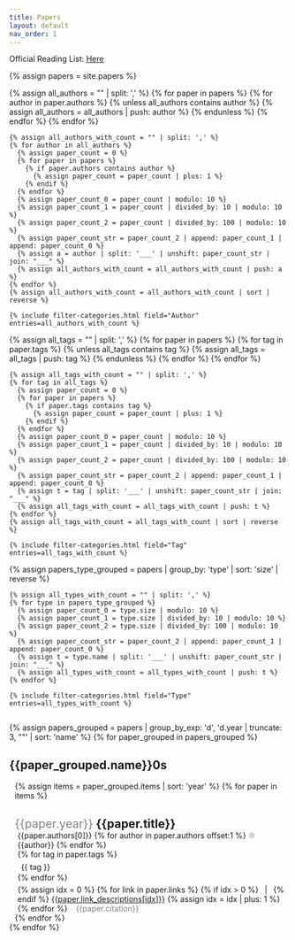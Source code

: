 ```yaml
---
title: Papers
layout: default
nav_order: 1
---
```

<style>
.title {
  margin-bottom: 0px !important;
}

.title-year {
  color: grey;
  font-weight: normal;
}

.tag {
  /* font-size: 12px; */
  /* color: white; */
  /* background-color: #007bff; */
  padding: 0.1rem 0.4rem;
  /* margin-left: 0.2rem; */
  margin-top: 0.3rem;
  margin-right: 0.4rem;
  border-radius: 0.2rem;
}

.paper-detail {
  margin-left: 5px;
}

.paper-entry-content {
  margin-top: 5px;
}

.paper-entry-citation {
  color: grey;
}

.decade-papers {
  margin-left: 10px;
}

.counter {
  color: grey;
}

.hidden-paper {
  display: none;
}

.shown-paper {
  display: block;
}

.category-container {
  height: 300px;
  overflow-y: auto;
  -ms-overflow-style: none;
  scrollbar-width: none;
}

.category-container::-webkit-scrollbar {
  width: 0 !important;
}

.filter-pannel {
  display: flex;
  flex-direction: row;
  justify-content: space-between;
  flex-wrap: wrap;
}

.category-entry {
  padding-right: 20px;
  cursor: pointer;
  overflow-x: hidden;
  white-space: nowrap;
}

.category-entry:hover {
  text-decoration: underline;
}

.category-entry:active {
  text-decoration: underline;
  text-underline-offset: 4px;
}

.selected-entry {
  text-decoration: underline;
}

.empty-entry {
  color: lightgray;
}

@media (max-width: 31.25rem) {
  .decade-left-header {
    display: none;
  }
}

@media (min-width: 31.25rem) {
  .decade-top-header {
    display: none;
  }
}
</style>

Official Reading List: [Here](https://docs.google.com/document/d/1wJOSWdT2kC-03HZuhzuXuILhHKOGhtXH4JrvQmsvR4w/edit)

{% assign papers = site.papers %}

<div class="filter-pannel">
  <div class="filter-selector filter-authors">
    {% assign all_authors = "" | split: ',' %}
    {% for paper in papers %}
      {% for author in paper.authors %}
        {% unless all_authors contains author %}
          {% assign all_authors = all_authors | push: author %}
        {% endunless %}
      {% endfor %}
    {% endfor %}

    {% assign all_authors_with_count = "" | split: ',' %}
    {% for author in all_authors %}
      {% assign paper_count = 0 %}
      {% for paper in papers %}
        {% if paper.authors contains author %}
          {% assign paper_count = paper_count | plus: 1 %}
        {% endif %}
      {% endfor %}
      {% assign paper_count_0 = paper_count | modulo: 10 %}
      {% assign paper_count_1 = paper_count | divided_by: 10 | modulo: 10 %}
      {% assign paper_count_2 = paper_count | divided_by: 100 | modulo: 10 %}
      {% assign paper_count_str = paper_count_2 | append: paper_count_1 | append: paper_count_0 %}
      {% assign a = author | split: '___' | unshift: paper_count_str | join: "___" %}
      {% assign all_authors_with_count = all_authors_with_count | push: a %}
    {% endfor %}
    {% assign all_authors_with_count = all_authors_with_count | sort | reverse %}

    {% include filter-categories.html field="Author" entries=all_authors_with_count %}
  </div>
  <div class="filter-selector filter-tags">
    {% assign all_tags = "" | split: ',' %}
    {% for paper in papers %}
      {% for tag in paper.tags %}
        {% unless all_tags contains tag %}
          {% assign all_tags = all_tags | push: tag %}
        {% endunless %}
      {% endfor %}
    {% endfor %}

    {% assign all_tags_with_count = "" | split: ',' %}
    {% for tag in all_tags %}
      {% assign paper_count = 0 %}
      {% for paper in papers %}
        {% if paper.tags contains tag %}
          {% assign paper_count = paper_count | plus: 1 %}
        {% endif %}
      {% endfor %}
      {% assign paper_count_0 = paper_count | modulo: 10 %}
      {% assign paper_count_1 = paper_count | divided_by: 10 | modulo: 10 %}
      {% assign paper_count_2 = paper_count | divided_by: 100 | modulo: 10 %}
      {% assign paper_count_str = paper_count_2 | append: paper_count_1 | append: paper_count_0 %}
      {% assign t = tag | split: '___' | unshift: paper_count_str | join: "___" %}
      {% assign all_tags_with_count = all_tags_with_count | push: t %}
    {% endfor %}
    {% assign all_tags_with_count = all_tags_with_count | sort | reverse %}

    {% include filter-categories.html field="Tag" entries=all_tags_with_count %}
  </div>
  <div class="filter-selector filter-type">
    {%
      assign papers_type_grouped = papers |
      group_by: 'type' |
      sort: 'size' |
      reverse
    %}

    {% assign all_types_with_count = "" | split: ',' %}
    {% for type in papers_type_grouped %}
      {% assign paper_count_0 = type.size | modulo: 10 %}
      {% assign paper_count_1 = type.size | divided_by: 10 | modulo: 10 %}
      {% assign paper_count_2 = type.size | divided_by: 100 | modulo: 10 %}
      {% assign paper_count_str = paper_count_2 | append: paper_count_1 | append: paper_count_0 %}
      {% assign t = type.name | split: '___' | unshift: paper_count_str | join: "___" %}
      {% assign all_types_with_count = all_types_with_count | push: t %}
    {% endfor %}

    {% include filter-categories.html field="Type" entries=all_types_with_count %}
  </div>
</div>

{%
  assign papers_grouped = papers |
  group_by_exp: 'd', 'd.year  | truncate: 3, ""' |
  sort: 'name'
%}
{% for paper_grouped in papers_grouped %}
  <div id="{{paper_grouped.name}}0s" class="d-flex decade-container">
    <h2 class="decade-left-header">{{paper_grouped.name}}0s</h2>
    <div class="decade-papers">
      <h1 class="decade-top-header">{{paper_grouped.name}}0s</h1>
      {% assign items = paper_grouped.items | sort: 'year' %}
      {% for paper in items %}
      <div id="{{paper.name | split: '.' | first}}">
        <h2 class="title">
          <span class="title-year">{{paper.year}}</span>
          {{paper.title}}
        </h2>
        <div class="paper-detail">
          {{paper.authors[0]}}
          {% for author in paper.authors offset:1 %}
            <span style='color: lightgray'>&#9679;</span> {{author}}
          {% endfor %}
          <div class="d-flex flex-wrap">
            {% for tag in paper.tags %}
            <div class="tag btn-primary">{{ tag }}</div>
            {% endfor %}
          </div>
          <div class="paper-entry-content">
            {% assign idx = 0 %}
            {% for link in paper.links %}
              {% if idx > 0 %}
                &ensp;|&ensp;
              {% endif %}
              <a href="{{link}}">{{paper.link_descriptions[idx]}}</a>
              {% assign idx = idx | plus: 1 %}
            {% endfor %}
            &ensp;
            <span class="paper-entry-citation">{{paper.citation}}</span>
          </div>
        </div>
      </div>
      {% endfor %}
    </div>
  </div>
{% endfor %}

<script>
const _papers = [
  {% for paper in papers %}
    {
      title: '{{ paper.title }}',
      year: '{{ paper.year }}',
      authors: '{{ paper.authors | join: '___' }}'.split('___'),
      id: '{{ paper.name }}'.split('.')[0],
      type: '{{ paper.type }}',
      tags: '{{ paper.tags | join : '___' }}'.split('___'),
      content: '{{ paper.content }}',
    },
  {% endfor %}
];
const _selected = { authors: [], tags: [], type: null };
</script>

<script>
function hide (element) {
  element.classList.add('hidden-paper');
  element.classList.remove('shown-paper');
}

function show (element) {
  element.classList.add('shown-paper');
  element.classList.remove('hidden-paper');
}

function update (papers, selected) {
  const filtered = papers.filter(paper => {
    if ((selected.authors || []).length) {
      if (selected.authors.some(author => !paper.authors.includes(author))) {
        return false;
      }
    }
    if ((selected.tags || []).length) {
      if (selected.tags.some(tag => !paper.tags.includes(tag))) {
        return false;
      }
    }
    if (selected.type && selected.type !== paper.type) {
      return false;
    }
    return true;
  });
  const filtered_ids = filtered.map(paper => paper.id);
  const all_ids = papers.map(paper => paper.id);
  const hidden_ids = all_ids.filter(id => !filtered_ids.includes(id));
  hidden_ids.forEach(id => hide(document.getElementById(id)));
  filtered_ids.forEach(id => show(document.getElementById(id)));

  const authors = {};
  filtered.forEach(paper => {
    paper.authors.forEach(author => {
      if (!(author in authors)) {
        authors[author] = 0;
      }
      authors[author] += 1;
    });
  });

  const tags = {};
  filtered.forEach(paper => {
    paper.tags.forEach(tag => {
      if (!(tag in tags)) {
        tags[tag] = 0;
      }
      tags[tag] += 1;
    });
  });

  const types = {};
  filtered.forEach(paper => {
    if (!(paper.type in types)) {
      types[paper.type] = 0;
    }
    types[paper.type] += 1;
  });

  function updateEntries(field, entries) {
    document.querySelectorAll(`.filter-${field} .category-entry`).forEach(entry => {
      const text = entry.querySelector('.category-text').innerText;
      const count = entries[text];
      const selectedField = typeof selected[field] === 'string' ? [selected[field]] : selected[field] || [];
      if (selectedField.includes(text)) {
        entry.classList.add('selected-entry');
      } else {
        entry.classList.remove('selected-entry');
      }
      entry.querySelector('.counter').innerText = `(${count || 0})`;
      if (!count) {
        entry.classList.add('empty-entry');
      } else {
        entry.classList.remove('empty-entry');
      }
    });
  }

  updateEntries('authors', authors);
  updateEntries('tags', tags);
  updateEntries('type', types);

  const decades = new Set();
  filtered.forEach(paper => decades.add(paper.year.substring(0, 3)));

  document.querySelectorAll('.decade-container').forEach(decade => {
    const decadeId = decade.id.slice(0, -2);
    const elements = [decade, ...decade.querySelectorAll('h1,h2')];
    elements.forEach(decades.has(decadeId) ? show : hide);
  });
}

document.querySelectorAll('.filter-authors .category-entry').forEach(entry => {
  entry.addEventListener('click', (e) => {
    const author = entry.querySelector('.category-text').innerText;
    if (_selected.authors.includes(author)) {
      _selected.authors = _selected.authors.filter((a) => a !== author);
    } else {
      _selected.authors.push(author);
    }
    update(_papers, _selected);
  });
});

document.querySelectorAll('.filter-tags .category-entry').forEach(entry => {
  entry.addEventListener('click', (e) => {
    const tag = entry.querySelector('.category-text').innerText;
    if (_selected.tags.includes(tag)) {
      _selected.tags = _selected.tags.filter((a) => a !== tag);
    } else {
      _selected.tags.push(tag);
    }
    update(_papers, _selected);
  });
});

document.querySelectorAll('.filter-type .category-entry').forEach(entry => {
  entry.addEventListener('click', (e) => {
    const _type = entry.querySelector('.category-text').innerText;
    _selected.type = _selected.type === _type ? null : _type;
    update(_papers, _selected);
  });
});

update(_papers, _selected);
</script>
